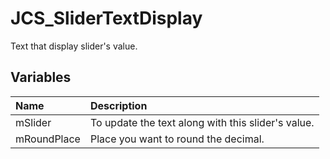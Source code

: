 # JCS_SliderTextDisplay

Text that display slider's value.

## Variables

| Name        | Description                                        |
|:------------|:---------------------------------------------------|
| mSlider     | To update the text along with this slider's value. |
| mRoundPlace | Place you want to round the decimal.               |
